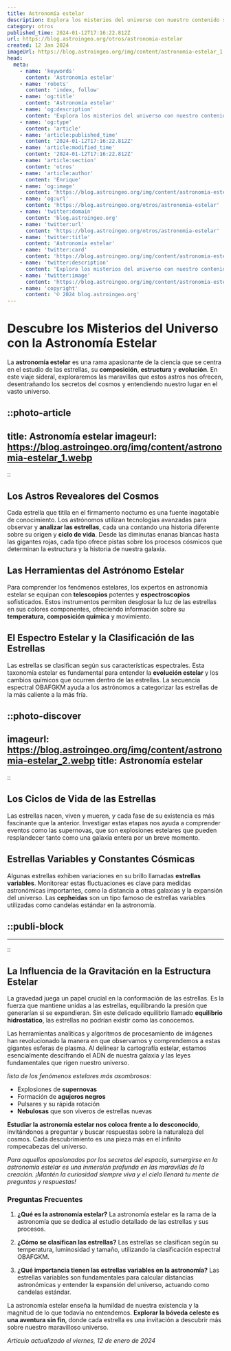 ```yaml
---
title: Astronomía estelar
description: Explora los misterios del universo con nuestro contenido sobre astronomía estelar; estrellas, galaxias y más allá, con ciencia de vanguardia.
category: otros
published_time: 2024-01-12T17:16:22.812Z
url: https://blog.astroingeo.org/otros/astronomia-estelar
created: 12 Jan 2024
imageUrl: https://blog.astroingeo.org/img/content/astronomia-estelar_1.webp
head:
  meta:
    - name: 'keywords'
      content: 'Astronomía estelar'
    - name: 'robots'
      content: 'index, follow'
    - name: 'og:title'
      content: 'Astronomía estelar'
    - name: 'og:description'
      content: 'Explora los misterios del universo con nuestro contenido sobre astronomía estelar; estrellas, galaxias y más allá, con ciencia de vanguardia.'
    - name: 'og:type'
      content: 'article'
    - name: 'article:published_time'
      content: '2024-01-12T17:16:22.812Z'
    - name: 'article:modified_time'
      content: '2024-01-12T17:16:22.812Z'
    - name: 'article:section'
      content: 'otros'
    - name: 'article:author'
      content: 'Enrique'
    - name: 'og:image'
      content: 'https://blog.astroingeo.org/img/content/astronomia-estelar_1.webp'
    - name: 'og:url'
      content: 'https://blog.astroingeo.org/otros/astronomia-estelar'
    - name: 'twitter:domain'
      content: 'blog.astroingeo.org'
    - name: 'twitter:url'
      content: 'https://blog.astroingeo.org/otros/astronomia-estelar'
    - name: 'twitter:title'
      content: 'Astronomía estelar'
    - name: 'twitter:card'
      content: 'https://blog.astroingeo.org/img/content/astronomia-estelar_1.webp'
    - name: 'twitter:description'
      content: 'Explora los misterios del universo con nuestro contenido sobre astronomía estelar; estrellas, galaxias y más allá, con ciencia de vanguardia.'
    - name: 'twitter:image'
      content: 'https://blog.astroingeo.org/img/content/astronomia-estelar_1.webp'
    - name: 'copyright'
      content: '© 2024 blog.astroingeo.org'
---
```

# Descubre los Misterios del Universo con la Astronomía Estelar

La **astronomía estelar** es una rama apasionante de la ciencia que se centra en el estudio de las estrellas, su **composición**, **estructura** y **evolución**. En este viaje sideral, exploraremos las maravillas que estos astros nos ofrecen, desentrañando los secretos del cosmos y entendiendo nuestro lugar en el vasto universo.


::photo-article
---
title: Astronomía estelar
imageurl: https://blog.astroingeo.org/img/content/astronomia-estelar_1.webp
---
::


## Los Astros Revealores del Cosmos

Cada estrella que titila en el firmamento nocturno es una fuente inagotable de conocimiento. Los astrónomos utilizan tecnologías avanzadas para observar y **analizar las estrellas**, cada una contando una historia diferente sobre su origen y **ciclo de vida**. Desde las diminutas enanas blancas hasta las gigantes rojas, cada tipo ofrece pistas sobre los procesos cósmicos que determinan la estructura y la historia de nuestra galaxia.

## Las Herramientas del Astrónomo Estelar

Para comprender los fenómenos estelares, los expertos en astronomía estelar se equipan con **telescopios** potentes y **espectroscopios** sofisticados. Estos instrumentos permiten desglosar la luz de las estrellas en sus colores componentes, ofreciendo información sobre su **temperatura**, **composición química** y movimiento.

## El Espectro Estelar y la Clasificación de las Estrellas

Las estrellas se clasifican según sus características espectrales. Esta taxonomía estelar es fundamental para entender la **evolución estelar** y los cambios químicos que ocurren dentro de las estrellas. La secuencia espectral OBAFGKM ayuda a los astrónomos a categorizar las estrellas de la más caliente a la más fría.


::photo-discover
---
imageurl: https://blog.astroingeo.org/img/content/astronomia-estelar_2.webp
title: Astronomía estelar
---
::


## Los Ciclos de Vida de las Estrellas

Las estrellas nacen, viven y mueren, y cada fase de su existencia es más fascinante que la anterior. Investigar estas etapas nos ayuda a comprender eventos como las supernovas, que son explosiones estelares que pueden resplandecer tanto como una galaxia entera por un breve momento.

## Estrellas Variables y Constantes Cósmicas

Algunas estrellas exhiben variaciones en su brillo llamadas **estrellas variables**. Monitorear estas fluctuaciones es clave para medidas astronómicas importantes, como la distancia a otras galaxias y la expansión del universo. Las **cepheidas** son un tipo famoso de estrellas variables utilizadas como candelas estándar en la astronomía.


  ::publi-block
  ---
  ---
  ::
  
  
## La Influencia de la Gravitación en la Estructura Estelar

La gravedad juega un papel crucial en la conformación de las estrellas. Es la fuerza que mantiene unidas a las estrellas, equilibrando la presión que generarían si se expandieran. Sin este delicado equilibrio llamado **equilibrio hidrostático**, las estrellas no podrían existir como las conocemos.

Las herramientas analíticas y algoritmos de procesamiento de imágenes han revolucionado la manera en que observamos y comprendemos a estas gigantes esferas de plasma. Al delinear la cartografía estelar, estamos esencialmente descifrando el ADN de nuestra galaxia y las leyes fundamentales que rigen nuestro universo.

_lista de los fenómenos estelares más asombrosos:_
- Explosiones de **supernovas**
- Formación de **agujeros negros**
- Pulsares y su rápida rotación
- **Nebulosas** que son viveros de estrellas nuevas

**Estudiar la astronomía estelar nos coloca frente a lo desconocido**, invitándonos a preguntar y buscar respuestas sobre la naturaleza del cosmos. Cada descubrimiento es una pieza más en el infinito rompecabezas del universo.

*Para aquellos apasionados por los secretos del espacio, sumergirse en la astronomía estelar es una inmersión profunda en las maravillas de la creación. ¡Mantén la curiosidad siempre viva y el cielo llenará tu mente de preguntas y respuestas!*

### Preguntas Frecuentes

1. **¿Qué es la astronomía estelar?**
   La astronomía estelar es la rama de la astronomía que se dedica al estudio detallado de las estrellas y sus procesos.

2. **¿Cómo se clasifican las estrellas?**
   Las estrellas se clasifican según su temperatura, luminosidad y tamaño, utilizando la clasificación espectral OBAFGKM.

3. **¿Qué importancia tienen las estrellas variables en la astronomía?**
   Las estrellas variables son fundamentales para calcular distancias astronómicas y entender la expansión del universo, actuando como candelas estándar.

La astronomía estelar enseña la humildad de nuestra existencia y la magnitud de lo que todavía no entendemos. **Explorar la bóveda celeste es una aventura sin fin**, donde cada estrella es una invitación a descubrir más sobre nuestro maravilloso universo.

_Artículo actualizado el viernes, 12 de enero de 2024_